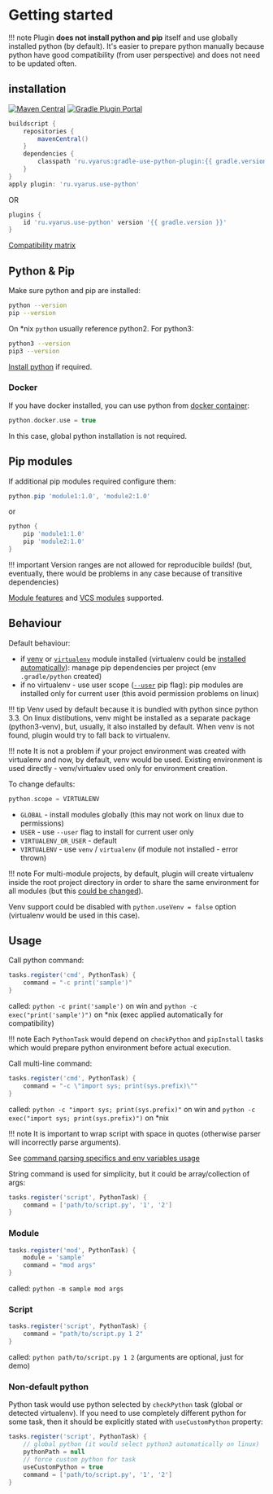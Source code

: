 # Getting started

!!! note 
    Plugin **does not install python and pip** itself and use globally installed python (by default).
    It's easier to prepare python manually because python have good compatibility (from user perspective) and does not need to
    be updated often.

## installation

[![Maven Central](https://img.shields.io/maven-central/v/ru.vyarus/gradle-use-python-plugin.svg)](https://maven-badges.herokuapp.com/maven-central/ru.vyarus/gradle-use-python-plugin)
[![Gradle Plugin Portal](https://img.shields.io/maven-metadata/v/https/plugins.gradle.org/m2/ru/vyarus/use-python/ru.vyarus.use-python.gradle.plugin/maven-metadata.xml.svg?colorB=007ec6&label=plugins%20portal)](https://plugins.gradle.org/plugin/ru.vyarus.use-python)

```groovy
buildscript {
    repositories {
        mavenCentral()
    }
    dependencies {
        classpath 'ru.vyarus:gradle-use-python-plugin:{{ gradle.version }}'
    }
}
apply plugin: 'ru.vyarus.use-python'
```

OR

```groovy
plugins {
    id 'ru.vyarus.use-python' version '{{ gradle.version }}'
}
```

[Compatibility matrix](about/compatibility.md)

## Python & Pip

Make sure python and pip are installed:

```bash
python --version  
pip --version
```

On *nix `python` usually reference python2. For python3:

```bash
python3 --version  
pip3 --version
```

[Install python](guide/python.md) if required.

### Docker

If you have docker installed, you can use python from [docker container](guide/docker.md):

```groovy
python.docker.use = true
```

In this case, global python installation is not required.

## Pip modules

If additional pip modules required configure them:

```groovy
python.pip 'module1:1.0', 'module2:1.0'
```

or

```groovy
python {
    pip 'module1:1.0'
    pip 'module2:1.0'
}
```

!!! important 
    Version ranges are not allowed for reproducible builds! (but, eventually, there would be problems
    in any case because of transitive dependencies)   

[Module features](guide/modules.md#pip-module-extra-features) and [VCS modules](guide/modules.md#vcs-pip-modules) supported.

## Behaviour

Default behaviour:

* if [venv](https://docs.python.org/3/library/venv.html) or [`virtualenv`](https://virtualenv.pypa.io/en/stable/) module installed (virtualenv could be [installed automatically](guide/configuration.md#virtualenv)):
  manage pip dependencies per project (env `.gradle/python` created)
* if no virtualenv - use user scope ([`--user`](https://pip.pypa.io/en/stable/user_guide/#user-installs) pip flag):
  pip modules are installed only for current user (this avoid permission problems on linux)
  
!!! tip
    Venv used by default because it is bundled with python since python 3.3. On linux distibutions,
    venv might be installed as a separate package (python3-venv), but, usually, it also installed by default.
    When venv is not found, plugin would try to fall back to virtualenv. 

!!! note
    It is not a problem if your project environment was created with virtualenv and now, by default, venv would be used.
    Existing environment is used directly - venv/virtualev used only for environment creation.

To change defaults:

```groovy
python.scope = VIRTUALENV
``` 

* `GLOBAL` - install modules globally (this may not work on linux due to permissions)
* `USER` - use `--user` flag to install for current user only
* `VIRTUALENV_OR_USER` - default
* `VIRTUALENV` - use `venv` / `virtualenv` (if module not installed - error thrown)

!!! note
    For multi-module projects, by default, plugin will create virtualenv inside the root project directory
    in order to share the same environment for all modules (but this [could be changed](guide/multimodule.md)).

Venv support could be disabled with `python.useVenv = false` option (virtualenv would be used in this case).

## Usage

Call python command:

```groovy
tasks.register('cmd', PythonTask) {
    command = "-c print('sample')"
}
```

called: `python -c print('sample')` on win and `python -c exec("print('sample')")` on *nix (exec applied automatically for compatibility)

!!! note
    Each `PythonTask` would depend on `checkPython` and `pipInstall` tasks which would
    prepare python environment before actual execution.

Call multi-line command:

```groovy
tasks.register('cmd', PythonTask) {
    command = "-c \"import sys; print(sys.prefix)\""
}
```

called: `python -c "import sys; print(sys.prefix)"` on win and `python -c exec("import sys; print(sys.prefix)")` on *nix

!!! note
    It is important to wrap script with space in quotes (otherwise parser will incorrectly parse arguments).

See [command parsing specifics and env variables usage](guide/usage.md#command-parsing)

String command is used for simplicity, but it could be array/collection of args:

```groovy
tasks.register('script', PythonTask) { 
    command = ['path/to/script.py', '1', '2'] 
}
```

### Module

```groovy
tasks.register('mod', PythonTask) {
    module = 'sample' 
    command = "mod args"
}
```

called: `python -m sample mod args`

### Script

```groovy
tasks.register('script', PythonTask) { 
    command = "path/to/script.py 1 2"
}
```

called: `python path/to/script.py 1 2` (arguments are optional, just for demo)


### Non-default python

Python task would use python selected by `checkPython` task (global or detected virtualenv).
If you need to use completely different python for some task, then it should be explicitly stated
with `useCustomPython` property:

```groovy
tasks.register('script', PythonTask) {
    // global python (it would select python3 automatically on linux)
    pythonPath = null
    // force custom python for task
    useCustomPython = true
    command = ['path/to/script.py', '1', '2'] 
}
```
